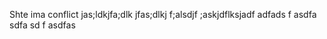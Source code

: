 Shte ima conflict 
jas;ldkjfa;dlk jfas;dlkj f;alsdjf ;askjdflksjadf adfads
f asdfa sdfa sd
f asdfas
